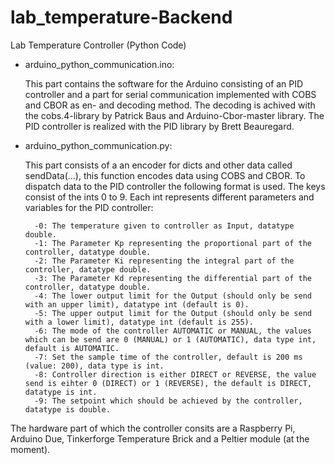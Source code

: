 # lab_temperature-Backend
Lab Temperature Controller (Python Code)

- arduino_python_communication.ino:
	 
	This part contains the software for the Arduino consisting of an PID controller and a part for serial communication implemented with COBS and CBOR as en- and decoding method. The decoding is achived with the cobs.4-library by
	Patrick  Baus and Arduino-Cbor-master library. The PID controller is realized with the PID library by Brett Beauregard.  

- arduino_python_communication.py:
	
	This part consists of a an encoder for dicts and other data called sendData(...), this function encodes data using COBS and CBOR. To dispatch data to the PID controller the following format is used. The keys consist of the ints
	0 to 9. Each int represents different parameters and variables for the PID controller:
		
		-0: The temperature given to controller as Input, datatype double.
		-1: The Parameter Kp representing the proportional part of the controller, datatype double.
        -2: The Parameter Ki representing the integral part of the controller, datatype double.
        -3: The Parameter Kd representing the differential part of the controller, datatype double.
		-4: The lower output limit for the Output (should only be send with an upper limit), datatype int (default is 0). 
		-5: The upper output limit for the Output (should only be send with a lower limit), datatype int (default is 255).
		-6: The mode of the controller AUTOMATIC or MANUAL, the values which can be send are 0 (MANUAL) or 1 (AUTOMATIC), data type int, default is AUTOMATIC.
		-7: Set the sample time of the controller, default is 200 ms (value: 200), data type is int.
		-8: Controller direction is either DIRECT or REVERSE, the value send is eihter 0 (DIRECT) or 1 (REVERSE), the default is DIRECT, datatype is int.
		-9: The setpoint which should be achieved by the controller, datatype is double.

The hardware part of which the controller consits are a Raspberry Pi, Arduino Due, Tinkerforge Temperature Brick and a Peltier module (at the moment).

